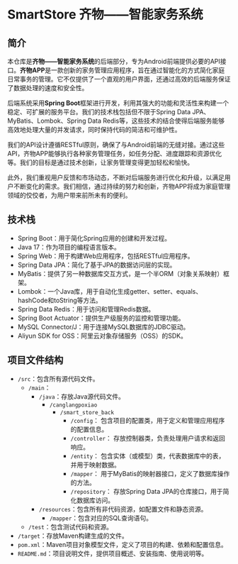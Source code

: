 # SmartStore 齐物——智能家务系统

## 简介
本仓库是**齐物——智能家务系统**的后端部分，专为Android前端提供必要的API接口。**齐物APP**是一款创新的家务管理应用程序，旨在通过智能化的方式简化家庭日常事务的管理。它不仅提供了一个直观的用户界面，还通过高效的后端服务保证了数据处理的速度和安全性。

后端系统采用**Spring Boot**框架进行开发，利用其强大的功能和灵活性来构建一个稳定、可扩展的服务平台。我们的技术栈包括但不限于Spring Data JPA、MyBatis、Lombok、Spring Data Redis等，这些技术的结合使得后端服务能够高效地处理大量的并发请求，同时保持代码的简洁和可维护性。

我们的API设计遵循RESTful原则，确保了与Android前端的无缝对接。通过这些API，齐物APP能够执行各种家务管理任务，如任务分配、进度跟踪和资源优化等。我们的目标是通过技术创新，让家务管理变得更加轻松和愉快。

此外，我们重视用户反馈和市场动态，不断对后端服务进行优化和升级，以满足用户不断变化的需求。我们相信，通过持续的努力和创新，齐物APP将成为家庭管理领域的佼佼者，为用户带来前所未有的便利。

## 技术栈
* Spring Boot：用于简化Spring应用的创建和开发过程。
* Java 17：作为项目的编程语言版本。
* Spring Web：用于构建Web应用程序，包括RESTful应用程序。
* Spring Data JPA：简化了基于JPA的数据访问层的实现。
* MyBatis：提供了另一种数据库交互方式，是一个半ORM（对象关系映射）框架。
* Lombok：一个Java库，用于自动化生成getter、setter、equals、hashCode和toString等方法。
* Spring Data Redis：用于访问和管理Redis数据。
* Spring Boot Actuator：提供生产级服务的监控和管理功能。
* MySQL Connector/J：用于连接MySQL数据库的JDBC驱动。
* Aliyun SDK for OSS：阿里云对象存储服务（OSS）的SDK。


## 项目文件结构

- `/src`：包含所有源代码文件。
  - `/main`：
    - `/java`：存放Java源代码文件。
      - `/canglangpoxiao`
        - `/smart_store_back`
          - `/config`：  包含项目的配置类，用于定义和管理应用程序的配置信息。
          - `/controller`： 存放控制器类，负责处理用户请求和返回响应。
          - `/entity`： 包含实体（或模型）类，代表数据库中的表，并用于映射数据。
          - `/mapper`： 用于MyBatis的映射器接口，定义了数据库操作的方法。
          - `/repository`： 存放Spring Data JPA的仓库接口，用于简化数据库访问。
    - `/resources`：包含所有非代码资源，如配置文件和静态资源。
      - `/mapper`：包含对应的SQL查询语句。
  - `/test`：包含测试代码和资源。
- `/target`：存放Maven构建生成的文件。
- `pom.xml`：Maven项目对象模型文件，定义了项目的构建、依赖和配置信息。
- `README.md`：项目说明文件，提供项目概述、安装指南、使用说明等。

